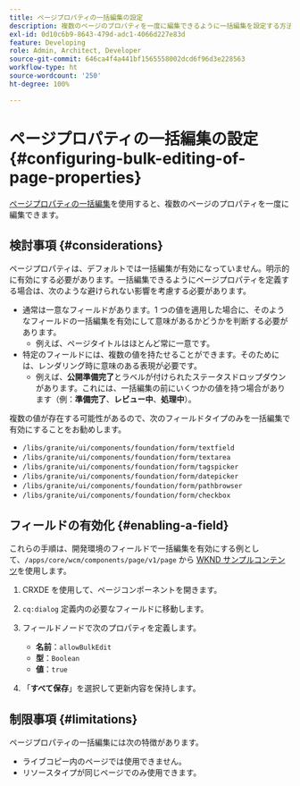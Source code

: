 ```yaml
---
title: ページプロパティの一括編集の設定
description: 複数のページのプロパティを一度に編集できるように一括編集を設定する方法を説明します。
exl-id: 0d10c6b9-8643-479d-adc1-4066d227e83d
feature: Developing
role: Admin, Architect, Developer
source-git-commit: 646ca4f4a441bf1565558002dcd6f96d3e228563
workflow-type: ht
source-wordcount: '250'
ht-degree: 100%

---
```


# ページプロパティの一括編集の設定 {#configuring-bulk-editing-of-page-properties}

[ページプロパティの一括編集](/help/sites-cloud/authoring/sites-console/page-properties.md#from-the-sites-console-multiple-pages)を使用すると、複数のページのプロパティを一度に編集できます。

## 検討事項 {#considerations}

ページプロパティは、デフォルトでは一括編集が有効になっていません。明示的に有効にする必要があります。一括編集できるようにページプロパティを定義する場合は、次のような避けられない影響を考慮する必要があります。

* 通常は一意なフィールドがあります。1 つの値を適用した場合に、そのようなフィールドの一括編集を有効にして意味があるかどうかを判断する必要があります。
   * 例えば、ページタイトルはほとんど常に一意です。
* 特定のフィールドには、複数の値を持たせることができます。そのためには、レンダリング時に意味のある表現が必要です。
   * 例えば、**公開準備完了**&#x200B;とラベルが付けられたステータスドロップダウンがあります。これには、一括編集の前にいくつかの値を持つ場合があります（例：**準備完了**、**レビュー中**、**処理中**）。

複数の値が存在する可能性があるので、次のフィールドタイプのみを一括編集で有効にすることをお勧めします。

* `/libs/granite/ui/components/foundation/form/textfield`
* `/libs/granite/ui/components/foundation/form/textarea`
* `/libs/granite/ui/components/foundation/form/tagspicker`
* `/libs/granite/ui/components/foundation/form/datepicker`
* `/libs/granite/ui/components/foundation/form/pathbrowser`
* `/libs/granite/ui/components/foundation/form/checkbox`

## フィールドの有効化 {#enabling-a-field}

これらの手順は、開発環境のフィールドで一括編集を有効にする例として、`/apps/core/wcm/components/page/v1/page` から [WKND サンプルコンテンツ](/help/implementing/developing/introduction/develop-wknd-tutorial.md)を使用します。

1. CRXDE を使用して、ページコンポーネントを開きます。
1. `cq:dialog` 定義内の必要なフィールドに移動します。
1. フィールドノードで次のプロパティを定義します。

   * **名前**：`allowBulkEdit`
   * **型**：`Boolean`
   * **値**：`true`

1. 「**すべて保存**」を選択して更新内容を保持します。

## 制限事項 {#limitations}

ページプロパティの一括編集には次の特徴があります。

* ライブコピー内のページでは使用できません。
* リソースタイプが同じページでのみ使用できます。
